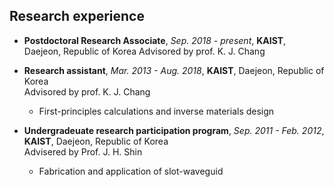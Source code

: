 ## Research experience
- **Postdoctoral Research Associate**, *Sep. 2018 - present*, **KAIST**, Daejeon, Republic of Korea
  Advisored by prof. K. J. Chang

- **Research assistant**, *Mar. 2013 - Aug. 2018*, **KAIST**, Daejeon, Republic of Korea  
  Advisored by prof. K. J. Chang  
  * First-principles calculations and inverse materials design

- **Undergradeuate research participation program**, *Sep. 2011 - Feb. 2012*, **KAIST**, Daejeon, Republic of Korea  
   Advisered by Prof. J. H. Shin  
   * Fabrication and application of slot-waveguid  
